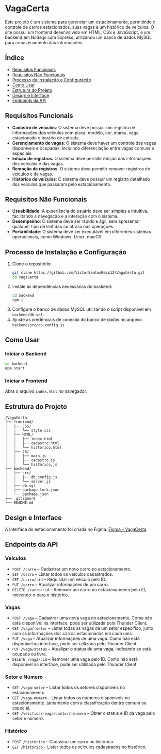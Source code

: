 # VagaCerta

Este projeto é um sistema para gerenciar um estacionamento, permitindo o controle de carros estacionados, suas vagas e um histórico de veículos. O site possui um frontend desenvolvido em HTML, CSS e JavaScript, e um backend em Node.js com Express, utilizando um banco de dados MySQL para armazenamento das informações.

## Índice
- [Requisitos Funcionais](#requisitos-funcionais)
- [Requisitos Não Funcionais](#requisitos-não-funcionais)
- [Processo de Instalação e Configuração](#processo-de-instalacao-e-configuracao)
- [Como Usar](#como-usar)
- [Estrutura do Projeto](#estrutura-do-projeto)
- [Design e Interface](#design-e-interface)
- [Endpoints da API](#endpoints-da-api)

## Requisitos Funcionais

- **Cadastro de veículos**: O sistema deve possuir um registro de informações dos veículos com placa, modelo, cor, marca, vaga estacionada e horário de entrada.
- **Gerenciamento de vagas**: O sistema deve haver um controle das vagas disponíveis e ocupadas, incluindo diferenciação entre vagas comuns e especiais.
- **Edição de registros**: O sistema deve permitir edição das informações dos veículos e das vagas.
- **Remoção de registros**: O sistema deve permitir remover registros de veículos e de vagas.
- **Histórico de veículos**: O sistema deve possuir um registro detalhado dos veículos que passaram pelo estacionamento.

## Requisitos Não Funcionais

- **Usuabilidade**: A experiência do usuário deve ser simples e intuitiva, facilitando a navegação e a interação com o sistema.
- **Desempenho**: O sistema deve ser rápido e ágil, sem apresentar qualquer tipo de lentidão ou atraso nas operações.
- **Portabilidade**: O sistema deve ser executável em diferentes sistemas operacionais, como Windows, Linux, macOS.

## Processo de Instalação e Configuração

1. Clone o repositório:
   ```sh
   git clone https://github.com/VictorSantosReis12/VagaCerta.git
   cd VagaCerta
   ```
2. Instale as dependências necessárias do backend:
   ```sh
   cd backend
   npm i
   ```
3. Configure o banco de dados MySQL utilizando o script disponível em `backend/db.sql`.
4. Ajuste as credenciais de conexão do banco de dados no arquivo `backend/src/db_config.js`.

## Como Usar

### Iniciar o Backend

```sh
cd backend
npm start
```

### Iniciar o Frontend

Abra o arquivo `index.html` no navegador.

## Estrutura do Projeto

```
/VagaCerta
├── frontend/
│   ├── CSS/
│   │   └── style.css
│   ├── HTML/
│   │   ├── index.html
│   │   ├── cadastro.html
│   │   └── historico.html
│   ├── JS/
│   │   ├── main.js
│   │   ├── cadastro.js
│   │   └── historico.js
├── backend/
│   ├── src/
│   │   ├── db_config.js
│   │   └── server.js
│   ├── db.sql
│   ├── package-lock.json
│   └── package.json
├── .gitignore
└── README.md
```

## Design e Interface

A interface do estacionamento foi criada no Figma.
[Figma - VagaCerta](https://www.figma.com/design/JeJvMOAHu2Hhyhy5KrSKwg/Sistema-de-Estacionamento-de-Carros?node-id=0-1&t=qszwYdrdWf30zl2r-1)

## Endpoints da API

### Veículos
- `POST /carro` – Cadastrar um novo carro no estacionamento.
- `GET /carro` – Listar todos os veículos cadastrados.
- `GET /carro/:id` – Requisitar um veículo pelo ID.
- `PUT /carro` – Atualizar informações de um carro.
- `DELETE /carro/:id` – Remover um carro do estacionamento pelo ID, movendo-o para o histórico.

### Vagas
- `POST /vaga` – Cadastrar uma nova vaga no estacionamento. Como não está disponível na interface, pode ser utilizada pelo Thunder Client.
- `GET /vaga/:setor` – Listar todas as vagas de um setor específico, junto com as informações dos carros estacionados em cada uma.
- `PUT /vaga` – Atualizar informações de uma vaga. Como não está disponível na interface, pode ser utilizada pelo Thunder Client.
- `PUT /vaga/status` – Atualizar o status de uma vaga, indicando se está ocupada ou livre.
- `DELETE /vaga/:id` – Remover uma vaga pelo ID. Como não está disponível na interface, pode ser utilizada pelo Thunder Client.

### Setor e Número
- `GET /vaga-setor` – Listar todos os setores disponíveis no estacionamento.
- `GET /vaga-numero` – Listar todos os números disponíveis no estacionamento, juntamente com a classificação dentre comum ou especial.
- `GET /verificar-vaga/:setor/:numero` – Obter o status e ID da vaga pelo setor e número.

### Histórico
- `POST /historico` – Cadastrar um carro no histórico.
- `GET /historico` – Listar todos os veículos cadastrados no histórico.
